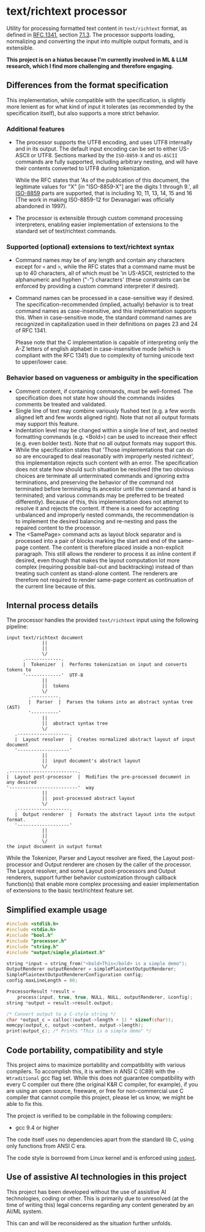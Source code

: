 # text/richtext processor

Utility for processing formatted text content in `text/richtext` format, as
defined in [RFC 1341](https://www.rfc-editor.org/rfc/rfc1341), section
[7.1.3](https://www.rfc-editor.org/rfc/rfc1341#page-23). The processor supports
loading, normalizing and converting the input into multiple output formats, and
is extensible.

**This project is on a hiatus because I'm currently involved in ML & LLM
research, which I find more challenging and therefore engaging.**

## Differences from the format specification

This implementation, while compatible with the specification, is slightly more
lenient as for what kind of input it tolerates (as recommended by the
specification itself), but also supports a more strict behavior.

### Additional features

- The processor supports the UTF8 encoding, and uses UTF8 internally and in its
  output. The default input encoding can be set to either US-ASCII or UTF8.
  Sections marked by the `ISO-8859-X` and `US-ASCII` commands are fully
  supported, including arbitrary nesting, and will have their contents
  converted to UTF8 during tokenization.

  While the RFC states that 'As of the publication of this document, the
  legitimate values for "X" [in "ISO-8859-X"] are the digits 1 through 9.', all
  [ISO-8859](https://en.wikipedia.org/wiki/ISO/IEC_8859) parts are supported,
  that is including 10, 11, 13, 14, 15 and 16 (The work in making ISO-8859-12
  for Devanagari was officially abandoned in 1997).
- The processor is extensible through custom command processing interpreters,
  enabling easier implementation of extensions to the standard set of
  text/richtext commands.

### Supported (optional) extensions to text/richtext syntax

- Command names may be of any length and contain any characters except for `<`
  and `>`, while the RFC states that a command name must be up to 40
  characters, all of which must be 'in US-ASCII, restricted to the alphanumeric
  and hyphen ("-") characters' (these constraints can be enforced by providing
  a custom command interpreter if desired).
- Command names can be processed in a case-sensitive way if desired. The
  specification-recommended (implied, actually) behavior is to treat command
  names as case-insensitive, and this implementation supports this. When in
  case-sensitive mode, the standard command names are recognized in
  capitalization used in their definitions on pages 23 and 24 of RFC 1341.

  Please note that the C implementation is capable of interpreting only the A-Z
  letters of english alphabet in case-insensitive mode (which is compliant with
  the RFC 1341) due to complexity of turning unicode text to upper/lower case.

### Behavior based on vagueness or ambiguity in the specification

- Comment content, if containing commands, must be well-formed. The
  specification does not state how should the commands insides comments be
  treated and validated.
- Single line of text may combine variously flushed text (e.g. a few words
  aligned left and few words aligned right). Note that not all output formats
  may support this feature.
- Indentation level may be changed within a single line of text, and nested
  formatting commands (e.g. &lt;Bold>) can be used to increase their effect
  (e.g. even bolder text). Note that no all output formats may support this.
- While the specification states that 'Those implementations that can do so are
  encouraged to deal reasonably with improperly nested richtext', this
  implementation rejects such content with an error. The specification does not
  state how should such situation be resolved (the two obvious choices are
  terminate all unterminated commands and ignoring extra terminations, and
  preserving the behavior of the command not terminated before terminating its
  ancestor until the command at hand is terminated; and various commands may
  be preferred to be treated differently). Because of this, this implementation
  does not attempt to resolve it and rejects the content. If there is a need
  for accepting unbalanced and improperly nested commands, the recommendation
  is to implement the desired balancing and re-nesting and pass the repaired
  content to the processor.
- The &lt;SamePage> command acts as layout block separator and is processed
  into a pair of blocks marking the start and end of the same-page content. The
  content is therefore placed inside a non-explicit paragraph. This still
  allows the renderer to process it as inline content if desired, even though
  that makes the layout computation lot more complex (requiring possible
  bail-out and backtracking) instead of than treating such content as
  stand-alone content. The renderers are therefore not required to render
  same-page content as continuation of the current line because of this.

## Internal process details

The processor handles the provided `text/richtext` input using the following
pipeline:

```
input text/richtext document
             ||
             ||
             \/
      .-------------.
      |  Tokenizer  |  Performs tokenization on input and converts tokens to
      '-------------'  UTF-8
             ||
             ||  tokens
             \/
        .----------.
        |  Parser  |  Parses the tokens into an abstract syntax tree (AST)
        '----------'
             ||
             ||  abstract syntax tree
             \/
   .-------------------.
   |  Layout resolver  |  Creates normalized abstract layout of input document
   '-------------------'
             ||
             ||  input document's abstract layout
             \/
.-------------------------.
|  Layout post-processor  |  Modifies the pre-processed document in any desired
'-------------------------'  way
             ||
             ||  post-processed abstract layout
             \/
   .-------------------.
   |  Output renderer  |  Formats the abstract layout into the output format.
   '-------------------'
             ||
             ||
             \/
the input document in output format
```

While the Tokenizer, Parser and Layout resolver are fixed, the Layout
post-processor and Output renderer are chosen by the caller of the processor.
The Layout resolver, and some Layout post-processors and Output renderers,
support further behavior customization through callback function(s) that enable
more complex processing and easier implementation of extensions to the basic
text/richtext feature set.

## Simplified example usage

```c
#include <stdlib.h>
#include <stdio.h>
#include "bool.h"
#include "processor.h"
#include "string.h"
#include "output/simple_plaintext.h"

string *input = string_from("<bold>This</bold> is a simple demo");
OutputRenderer outputRenderer = simplePlaintextOutputRenderer;
SimplePlaintextOutputRendererConfiguration config;
config.maxLineLength = 80;

ProcessorResult *result =
    process(input, true, true, NULL, NULL, outputRenderer, &config);
string *output = result->result.output;

/* Convert output to a C-style string */
char *output_c = calloc((output->length + 1) * sizeof(char));
memcpy(output_c, output->content, output->length);
print(output_c); /* Prints "This is a simple demo" */
```

## Code portability, compatibility and style

This project aims to maximize portability and compatibility with various
compilers. To accomplish this, it is written in ANSI C (C89) with the
`-Wtraditional` gcc flag set. While this does not guarantee compatibility with
every C compiler out there (the original K&R C compiler, for example), if you
are using an open source, freeware, or free for non-commercial use C compiler
that cannot compile this project, please let us know, we might be able to fix
this.

The project is verified to be compilable in the following compilers:

- gcc 9.4 or higher

The code itself uses no dependencies apart from the standard lib C, using only
functions from ANSI C era.

The code style is borrowed from Linux kernel and is enforced using
[`indent`](https://www.gnu.org/software/indent/manual/indent.html).

## Use of assistive AI technologies in this project

This project has been developed without the use of assistive AI technologies,
coding or other. This is primarily due to unresolved (at the time of writing
this) legal concerns regarding any content generated by an AI/ML system.

This can and will be reconsidered as the situation further unfolds.
